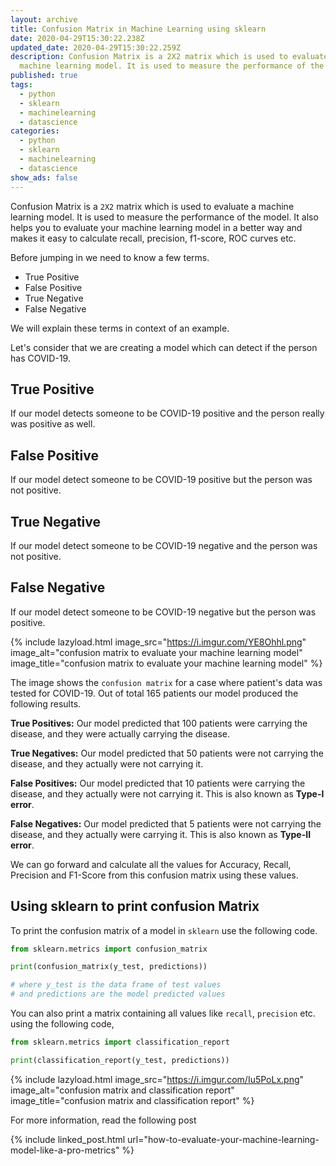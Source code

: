 ```yaml
---
layout: archive
title: Confusion Matrix in Machine Learning using sklearn
date: 2020-04-29T15:30:22.238Z
updated_date: 2020-04-29T15:30:22.259Z
description: Confusion Matrix is a 2X2 matrix which is used to evaluate a
  machine learning model. It is used to measure the performance of the model.
published: true
tags:
  - python
  - sklearn
  - machinelearning
  - datascience
categories:
  - python
  - sklearn
  - machinelearning
  - datascience
show_ads: false
---
```

Confusion Matrix is a `2X2` matrix which is used to evaluate a machine learning model. It is used to measure the performance of the model. It also helps you to evaluate your machine learning model in a better way and makes it easy to calculate recall, precision, f1-score, ROC curves etc.

Before jumping in we need to know a few terms.

* True Positive
* False Positive
* True Negative
* False Negative

We will explain these terms in context of an example.

Let's consider that we are creating a model which can detect if the person has COVID-19.

## True Positive

If our model detects someone to be COVID-19 positive and the person really was positive as well.

## False Positive

If our model detect someone to be COVID-19 positive but the person was not positive.

## True Negative

If our model detect someone to be COVID-19 negative and the person was not positive.

## False Negative

If our model detect someone to be COVID-19 negative but the person was positive.

{% include lazyload.html image_src="https://i.imgur.com/YE8Ohhl.png" image_alt="confusion matrix to evaluate your machine learning model" image_title="confusion matrix to evaluate your machine learning model" %}

The image shows the `confusion matrix` for a case where patient's data was tested for COVID-19. Out of total 165 patients our model produced the following results.

**True Positives:** Our model predicted that 100 patients were carrying the disease, and they were actually carrying the disease.

**True Negatives:** Our model predicted that 50 patients were not carrying the disease, and they actually were not carrying it.

**False Positives:** Our model predicted that 10 patients were carrying the disease, and they actually were not carrying it. This is also known as **Type-I error**.

**False Negatives:** Our model predicted that 5 patients were not carrying the disease, and they actually were carrying it. This is also known as **Type-II error**.

We can go forward and calculate all the values for Accuracy, Recall, Precision and F1-Score from this confusion matrix using these values.

## Using sklearn to print confusion Matrix

To print the confusion matrix of a model in `sklearn` use the following code.

```python
from sklearn.metrics import confusion_matrix

print(confusion_matrix(y_test, predictions))

# where y_test is the data frame of test values
# and predictions are the model predicted values
```

You can also print a matrix containing all values like `recall`, `precision` etc. using the following code,

```python
from sklearn.metrics import classification_report

print(classification_report(y_test, predictions))
```

{% include lazyload.html image_src="https://i.imgur.com/Iu5PoLx.png" image_alt="confusion matrix and classification report" image_title="confusion matrix and classification report" %}

For more information, read the following post

{% include linked_post.html url="how-to-evaluate-your-machine-learning-model-like-a-pro-metrics" %}
